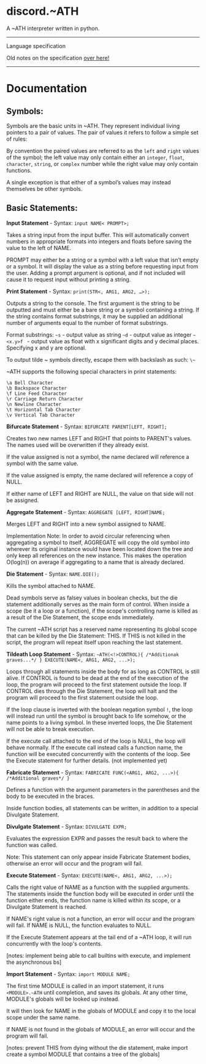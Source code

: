 # discord.~ATH

A ~ATH interpreter written in python.

________________

Language specification


Old notes on the specification [over here!](https://docs.google.com/document/d/1G6urfNKDhPaQ1iEr9h0o7KPr6gEX80VzdnM1nMBINcY/edit)


________________

# Documentation

## Symbols:


Symbols are the basic units in ~ATH. They represent individual living pointers to a pair of values. The pair of values it refers to follow a simple set of rules: 


By convention the paired values are referred to as the `left` and `right` values of the symbol; the left value may only contain either an `integer`, `float`, `character`, `string`, or `complex` number while the right value may only contain functions.


A single exception is that either of a symbol’s values may instead themselves be other symbols.

## Basic Statements:

**Input Statement** - Syntax: `input NAME< PROMPT>;`


Takes a string input from the input buffer. This will automatically convert numbers in appropriate formats into integers and floats before saving the value to the left of NAME.


PROMPT may either be a string or a symbol with a left value that isn’t empty or a symbol. It will display the value as a string before requesting input from the user. Adding a prompt argument is optional, and if not included will cause it to request input without printing a string.


**Print Statement** - Syntax: `print(STR<, ARG1, ARG2, …>);`


Outputs a string to the console. The first argument is the string to be outputted and must either be a bare string or a symbol containing a string. If the string contains format substrings, it may be supplied an additional number of arguments equal to the number of format substrings.


Format substrings:
`~s` - output value as string
`~d` - output value as integer
`~<x.y>f ` - output value as float with x significant digits and y decimal places. Specifying x and y are optional.


To output tilde ~ symbols directly, escape them with backslash as such: `\~`


~ATH supports the following special characters in print statements:

```
\a Bell Character
\b Backspace Character
\f Line Feed Character
\r Carriage Return Character
\n Newline Character
\t Horizontal Tab Character
\v Vertical Tab Character
```


**Bifurcate Statement** - Syntax: `BIFURCATE PARENT[LEFT, RIGHT];`


Creates two new names LEFT and RIGHT that points to PARENT's values. The names used will be overwritten if they already exist.


If the value assigned is not a symbol, the name declared will reference a symbol with the same value.


If the value assigned is empty, the name declared will reference a copy of NULL.


If either name of LEFT and RIGHT are NULL, the value on that side will not be assigned.


**Aggregate Statement** - Syntax: `AGGREGATE [LEFT, RIGHT]NAME;`


Merges LEFT and RIGHT into a new symbol assigned to NAME. 


Implementation Note:
In order to avoid circular referencing when aggregating a symbol to itself, AGGREGATE will copy the old symbol into wherever its original instance would have been located down the tree and only keep all references on the new instance. This makes the operation O(log(n)) on average if aggregating to a name that is already declared.


**Die Statement** - Syntax: `NAME.DIE();`


Kills the symbol attached to NAME.


Dead symbols serve as falsey values in boolean checks, but the die statement additionally serves as the main form of control. When inside a scope (be it a loop or a function), if the scope's controlling name is killed as a result of the Die Statement, the scope ends immediately.


The current ~ATH script has a reserved name representing its global scope that can be killed by the Die Statement: THIS. If THIS is not killed in the script, the program will repeat itself upon reaching the last statement.


**Tildeath Loop Statement** - Syntax: `~ATH(<!>CONTROL){ /*Additionak graves...*/ } EXECUTE(NAME<, ARG1, ARG2, ...>);`


Loops through all statements inside the body for as long as CONTROL is still alive. If CONTROL is found to be dead at the end of the execution of the loop, the program will proceed to the first statement outside the loop. If CONTROL dies through the Die Statement, the loop will halt and the program will proceed to the first statement outside the loop.


If the loop clause is inverted with the boolean negation symbol `!`, the loop will instead run until the symbol is brought back to life somehow, or the name points to a living symbol. In these inverted loops, the Die Statement will not be able to break execution.


If the execute call attached to the end of the loop is NULL, the loop will behave normally. If the execute call instead calls a function name, the function will be executed concurrently with the contents of the loop. See the Execute statement for further details. (not implemented yet)


**Fabricate Statement** - Syntax: `FABRICATE FUNC(<ARG1, ARG2, ...>){ /*Additional graves*/ }`


Defines a function with the argument parameters in the parentheses and the body to be executed in the braces.


Inside function bodies, all statements can be written, in addition to a special Divulgate Statement.


**Divulgate Statement** - Syntax: `DIVULGATE EXPR;`


Evaluates the expression EXPR and passes the result back to where the function was called.


Note: This statement can only appear inside Fabricate Statement bodies, otherwise an error will occur and the program will fail.


**Execute Statement** - Syntax: `EXECUTE(NAME<, ARG1, ARG2, ...>);`


Calls the right value of NAME as a function with the supplied arguments. The statements inside the function body will be executed in order until the function either ends, the function name is killed within its scope, or a Divulgate Statement is reached.


If NAME's right value is not a function, an error will occur and the program will fail. If NAME is NULL, the function evaluates to NULL.


If the Execute Statement appears at the tail end of a ~ATH loop, it will run concurrently with the loop's contents.

[notes: implement being able to call builtins with execute, and implement the asynchronous bs]


**Import Statement** - Syntax: `import MODULE NAME;`


The first time MODULE is called in an import statement, it runs `<MODULE>.~ATH` until completion, and saves its globals. At any other time, MODULE's globals will be looked up instead.


It will then look for NAME in the globals of MODULE and copy it to the local scope under the same name.


If NAME is not found in the globals of MODULE, an error will occur and the program will fail.


[notes: prevent THIS from dying without the die statement, make import create a symbol MODULE that contains a tree of the globals]
